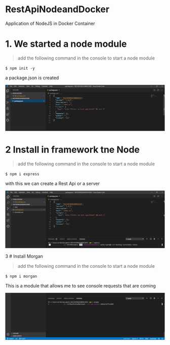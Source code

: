 # RestApiNodeandDocker
Application of NodeJS in Docker Container

# 1. We started a node module
> add the following command in the console to start a node module

`$ npm init -y`

a package.json is created

![](/IMG/node1.png)

# 2 Install in framework tne Node 
> add the following command in the console to start a node module

`$ npm i express`

with this we can create a Rest Api or a server


![](/IMG/express.png)
 
3 # Install Morgan
 > add the following command in the console to start a node module
 
 `$ npm i morgan`
 
 This is a module that allows me to see console requests that are coming
 
![](/IMG/morgan.png)
